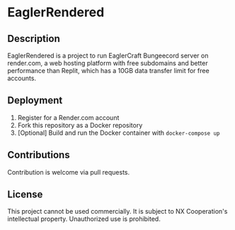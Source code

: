 # EaglerRendered

## Description
EaglerRendered is a project to run EaglerCraft Bungeecord server on render.com, a web hosting platform with free subdomains and better performance than Replit, which has a 10GB data transfer limit for free accounts. 

## Deployment

1. Register for a Render.com account
2. Fork this repository as a Docker repository
2. [Optional] Build and run the Docker container with `docker-compose up` 

## Contributions

Contribution is welcome via pull requests.

## License

This project cannot be used commercially. It is subject to NX Cooperation's intellectual property. Unauthorized use is prohibited.
